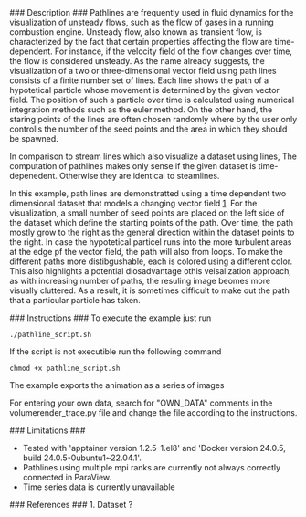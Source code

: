 <div id="description" outline_label="Description" outline_indent="0" markdown="1">
### Description ###
Pathlines are frequently used in fluid dynamics for the visualization of unsteady flows, such as the flow of gases in a running combustion engine.
Unsteady flow, also known as transient flow, is characterized by the fact that certain properties affecting the flow are time-dependent.
For instance, if the velocity field of the flow changes over time, the flow is considered unsteady.
As the name already suggests, the visualization of a two or three-dimensional vector field using path lines consists of a finite number set of lines.
Each line shows the path of a hypotetical particle whose movement is determined by the given vector field.
The position of such a particle over time is calculated using numerical integration methods such as the euler method.
On the other hand, the staring points of the lines are often chosen randomly where by the user only controlls the number of the seed points and the area in which they should be spawned.

In comparison to stream lines which also visualize a dataset using lines, 
The computation of pathlines makes only sense if the given dataset is time-depenedent.
Otherwise they are identical to steamlines.

In this example, path lines are demonstratted using a time dependent two dimensional dataset that models a changing vector field [1](#reference_dataset).
For the visualization, a small number of seed points are placed on the left side of the dataset which define the starting points of the path.
Over time, the path mostly grow to the right as the general direction within the dataset points to the right.
In case the hypotetical particel runs into the more turbulent areas at the edge pf the vector field, the path will also from loops.
To make the different paths more distibgushable, each is colored using a different color.
This also highlights a potential diosadvantage othis veisalization approach, as with increasing number of paths, the resuling image beomes more visually cluttered.
As a result, it is sometimes difficult to make out the path that a particular particle has taken.
</div>
<div id="instructions" outline_label="Instructions" outline_indent="0" markdown="1">
### Instructions ###
To execute the example just run

```
./pathline_script.sh
```

If the script is not executible run the following command

```
chmod +x pathline_script.sh
```

The example exports the animation as a series of images

For entering your own data, search for "OWN_DATA" comments in the volumerender_trace.py file and change the file according to the instructions.


</div>
<div id="limitations" outline_label="Limitations" outline_indent="0" markdown="1">
### Limitations ###

- Tested with 'apptainer version 1.2.5-1.el8' and 'Docker version 24.0.5, build 24.0.5-0ubuntu1~22.04.1'.
- Pathlines using multiple mpi ranks are currently not always correctly connected in ParaView.
- Time series data is currently unavailable

</div>
<div id="references" outline_label="References" outline_indent="0" markdown="1">
### References ###
1. <span id="reference_dataset">Dataset ?</span>
</div>